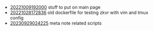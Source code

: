 - [20221009192000](/zet/20221009192000/README.md) stuff to put on main page
- [20221028172836](/zet/20221028172836/README.md) old dockerfile for testing zkvr with vim and tmux config
- [20230929024225](/zet/20230929024225/README.md) meta note related scripts
